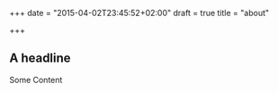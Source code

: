 +++
date = "2015-04-02T23:45:52+02:00"
draft = true
title = "about"

+++



## A headline

Some Content